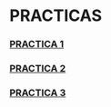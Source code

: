# PRACTICAS
### [PRACTICA 1](/ut06/pr0601/doc.md)
### [PRACTICA 2](/ut06/pr0602/doc.md)
### [PRACTICA 3](/ut06/pr0603/doc.md)